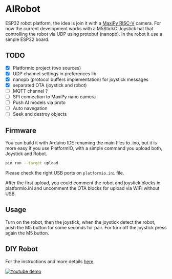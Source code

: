 # AIRobot

ESP32 robot platform, the idea is join it with a [MaxiPy RISC-V](https://maixpy.sipeed.com/en/) camera. For now the current development works with a M5StickC Joystick hat that controlling the robot via UDP using protobuf (nanopb). In the robot it use a simple ESP32 board.

## TODO

- [x] Platformio project (two sources)
- [x] UDP channel settings in preferences lib
- [x] nanopb (protocol buffers implementation) for joystick messages
- [x] separated OTA (joystick and robot)
- [ ] MQTT channel ?
- [ ] SPI connection to MaxiPy nano camera
- [ ] Push AI models via proto
- [ ] Auto navegation
- [ ] Seek and destroy objects

## Firmware

You can build it with Arduino IDE renaming the main files to .ino, but it is more easy if you use PlatformIO, with a simple command you upload both, Joystick and Robot.

```bash
pio run --target upload
```

Please check the right USB ports on `platformio.ini` file.

After the first upload, you could comment the robot and joystick blocks in platformio.ini and uncomment the OTA blocks for upload via WiFi without USB.

## Usage

Turn on the robot, then the joystick, when the joystick detect the robot, push the M5 button for some seconds for pair. For turn off the joystick press again the M5 button.

## DIY Robot

For the instructions and more details [here](https://www.thingiverse.com/thing:4705776).

[![Youtube demo](http://img.youtube.com/vi/GmQLIsL-Mts/0.jpg)](http://www.youtube.com/watch?v=GmQLIsL-Mts "Joystick WiFi using nanopb (protobuff) over a ESP32 caterpillar")